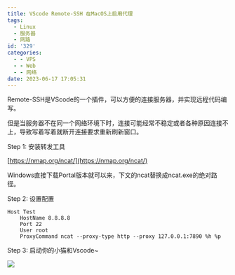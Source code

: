 ```yaml
---
title: VScode Remote-SSH 在MacOS上启用代理
tags:
  - Linux
  - 服务器
  - 网路
id: '329'
categories:
  - - VPS
  - - Web
  - - 网络
date: 2023-06-17 17:05:31
---
```


Remote-SSH是VScode的一个插件，可以方便的连接服务器，并实现远程代码编写。

但是当服务器不在同一个网络环境下时，连接可能经常不稳定或者各种原因连接不上，导致写着写着就断开连接要求重新刷新窗口。

Step 1: 安装转发工具

[https://nmap.org/ncat/](https://nmap.org/ncat/)

Windows直接下载Portal版本就可以来，下文的ncat替换成ncat.exe的绝对路径。

Step 2: 设置配置

```
Host Test
    HostName 8.8.8.8
    Port 22
    User root
    ProxyCommand ncat --proxy-type http --proxy 127.0.0.1:7890 %h %p
```

Step 3: 启动你的小猫和Vscode~

![](/images/2023/06/截屏2023-06-17-16.54.18.png)